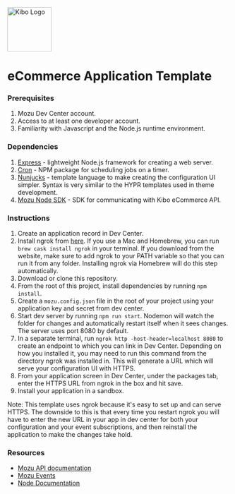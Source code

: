 <img src="https://kibocommerce.com/wp-content/uploads/header-logo.svg" alt="Kibo Logo" width="100"/> 

# eCommerce Application Template

### Prerequisites
1. Mozu Dev Center account.
2. Access to at least one developer account.
3. Familiarity with Javascript and the Node.js runtime environment.

### Dependencies
1. [Express](https://expressjs.com/) - lightweight Node.js framework for creating a web server.
2. [Cron](https://www.npmjs.com/package/cron) - NPM package for scheduling jobs on a timer.
3. [Nunjucks](https://mozilla.github.io/nunjucks/) - template language to make creating the configuration UI simpler.  Syntax is very similar to the HYPR templates used in theme development.
4. [Mozu Node SDK](https://github.com/Mozu/mozu-node-sdk) - SDK for communicating with Kibo eCommerce API.

### Instructions

1. Create an application record in Dev Center.
2. Install ngrok from [here](https://ngrok.com/download).  If you use a Mac and Homebrew, you can run `brew cask install ngrok` in your terminal.  If you download from the website, make sure to add ngrok to your PATH variable so that you can run it from any folder.  Installing ngrok via Homebrew will do this step automatically.
3. Download or clone this repository.
4. From the root of this project, install dependencies by running `npm install`.
5. Create a `mozu.config.json` file in the root of your project using your application key and secret from dev center.
6. Start dev server by running `npm run start`.  Nodemon will watch the folder for changes and automatically restart itself when it sees changes.  The server uses port 8080 by default.
7. In a separate terminal, run `ngrok http -host-header=localhost 8080` to create an endpoint to which you can link in Dev Center.  Depending on how you installed it, you may need to run this command from the directory ngrok was installed in.  This will generate a URL which will serve your configuration UI with HTTPS.
8. From your application screen in Dev Center, under the packages tab, enter the HTTPS URL from ngrok in the box and hit save.
9. Install your application in a sandbox.

Note: This template uses ngrok because it's easy to set up and can serve HTTPS.  The downside to this is that every time you restart ngrok you will have to enter the new URL in your app in dev center for both your configuration and your event subscriptions, and then reinstall the application to make the changes take hold.

### Resources
* [Mozu API documentation](https://www.mozu.com/docs/api/index.htm)
* [Mozu Events](https://www.mozu.com/docs/Developer/applications/event-subscription.htm)
* [Node Documentation](https://nodejs.org/en/docs/)